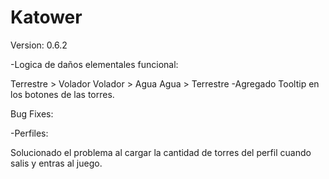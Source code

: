 # Katower
 
Version: 0.6.2

-Logica de daños elementales funcional:

Terrestre > Volador
Volador > Agua
Agua > Terrestre
-Agregado Tooltip en los botones de las torres.

Bug Fixes:

-Perfiles:

Solucionado el problema al cargar la cantidad de torres del perfil cuando salis y entras al juego.
